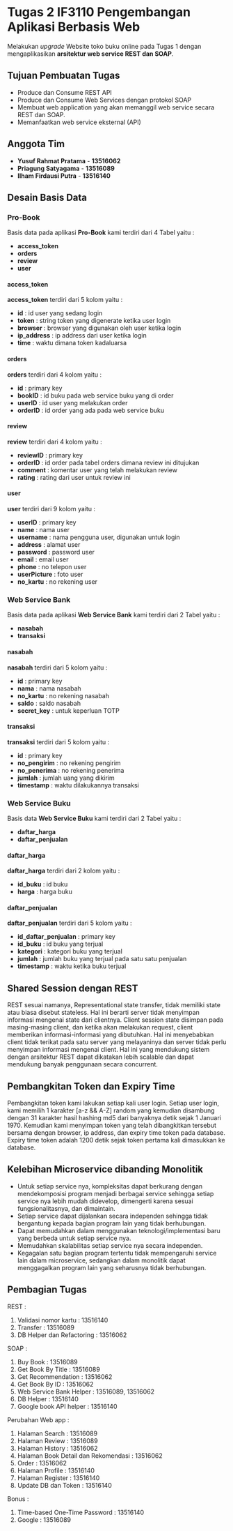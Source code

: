 # Tugas 2 IF3110 Pengembangan Aplikasi Berbasis Web 

Melakukan *upgrade* Website toko buku online pada Tugas 1 dengan mengaplikasikan **arsitektur web service REST dan SOAP**.

## Tujuan Pembuatan Tugas

* Produce dan Consume REST API
* Produce dan Consume Web Services dengan protokol SOAP
* Membuat web application yang akan memanggil web service secara REST dan SOAP.
* Memanfaatkan web service eksternal (API)

## Anggota Tim
- **Yusuf Rahmat Pratama** - **13516062**
- **Priagung Satyagama** - **13516089**
- **Ilham Firdausi Putra** - **13516140**

## Desain Basis Data
### Pro-Book
Basis data pada aplikasi **Pro-Book** kami terdiri dari 4 Tabel yaitu :
- **access_token**
- **orders**
- **review**
- **user**

#### access_token
**access_token** terdiri dari 5 kolom yaitu :
- **id** : id user yang sedang login
- **token** : string token yang digenerate ketika user login
- **browser** : browser yang digunakan oleh user ketika login
- **ip_address** : ip address dari user ketika login
- **time** : waktu dimana token kadaluarsa

#### orders
**orders** terdiri dari 4 kolom yaitu :
- **id** : primary key
- **bookID** : id buku pada web service buku yang di order
- **userID** : id user yang melakukan order
- **orderID** : id order yang ada pada web service buku

#### review
**review** terdiri dari 4 kolom yaitu :
- **reviewID** : primary key
- **orderID** : id order pada tabel orders dimana review ini ditujukan
- **comment** : komentar user yang telah melakukan review
- **rating** : rating dari user untuk review ini

#### user
**user** terdiri dari 9 kolom yaitu :
- **userID** : primary key
- **name** : nama user
- **username** : nama pengguna user, digunakan untuk login
- **address** : alamat user
- **password** : password user
- **email** : email user
- **phone** : no telepon user
- **userPicture** : foto user
- **no_kartu** : no rekening user

### Web Service Bank
Basis data pada aplikasi **Web Service Bank** kami terdiri dari 2 Tabel yaitu :
- **nasabah**
- **transaksi**

#### nasabah
**nasabah** terdiri dari 5 kolom yaitu :
- **id** : primary key
- **nama** : nama nasabah
- **no_kartu** : no rekening nasabah
- **saldo** : saldo nasabah
- **secret_key** : untuk keperluan TOTP

#### transaksi
**transaksi** terdiri dari 5 kolom yaitu :
- **id** : primary key
- **no_pengirim** : no rekening pengirim
- **no_penerima** : no rekening penerima
- **jumlah** : jumlah uang yang dikirim
- **timestamp** : waktu dilakukannya transaksi

### Web Service Buku
Basis data **Web Service Buku** kami terdiri dari 2 Tabel yaitu :
- **daftar_harga**
- **daftar_penjualan**

#### daftar_harga
**daftar_harga** terdiri dari 2 kolom yaitu :
- **id_buku** : id buku
- **harga** : harga buku

#### daftar_penjualan
**daftar_penjualan** terdiri dari 5 kolom yaitu :
- **id_daftar_penjualan** : primary key
- **id_buku** : id buku yang terjual
- **kategori** : kategori buku yang terjual
- **jumlah** : jumlah buku yang terjual pada satu satu penjualan
- **timestamp** : waktu ketika buku terjual

## Shared Session dengan REST
REST sesuai namanya, Representational state transfer, tidak memiliki state atau biasa disebut stateless. Hal ini berarti server tidak menyimpan informasi mengenai state dari clientnya. Client session state disimpan pada masing-masing client, dan ketika akan melakukan request, client memberikan informasi-informasi yang dibutuhkan. Hal ini menyebabkan client tidak terikat pada satu server yang melayaninya dan server tidak perlu menyimpan informasi mengenai client. Hal ini yang mendukung sistem dengan arsitektur REST dapat dikatakan lebih scalable dan dapat mendukung banyak penggunaan secara concurrent.

## Pembangkitan Token dan Expiry Time
Pembangkitan token kami lakukan setiap kali user login. Setiap user login, kami memilih 1 karakter [a-z && A-Z] random yang kemudian disambung dengan 31 karakter hasil hashing md5 dari banyaknya detik sejak 1 Januari 1970. Kemudian kami menyimpan token yang telah dibangkitkan tersebut bersama dengan browser, ip address, dan expiry time token pada database. Expiry time token adalah 1200 detik sejak token pertama kali dimasukkan ke database.

## Kelebihan Microservice dibanding Monolitik
- Untuk setiap service nya, kompleksitas dapat berkurang dengan mendekomposisi program menjadi berbagai service sehingga setiap service nya lebih mudah didevelop, dimengerti karena sesuai fungsionalitasnya, dan dimaintain.
- Setiap service dapat dijalankan secara independen sehingga tidak bergantung kepada bagian program lain yang tidak berhubungan.
- Dapat memudahkan dalam menggunakan teknologi/implementasi baru yang berbeda untuk setiap service nya.
- Memudahkan skalabilitas setiap service nya secara independen.
- Kegagalan satu bagian program tertentu tidak mempengaruhi service lain dalam microservice, sedangkan dalam monolitik dapat menggagalkan program lain yang seharusnya tidak berhubungan.

## Pembagian Tugas

REST :
1. Validasi nomor kartu : 13516140
2. Transfer : 13516089
3. DB Helper dan Refactoring : 13516062

SOAP :
1. Buy Book : 13516089
2. Get Book By Title : 13516089
3. Get Recommendation : 13516062
4. Get Book By ID : 13516062
5. Web Service Bank Helper : 13516089, 13516062
6. DB Helper : 13516140
7. Google book API helper : 13516140

Perubahan Web app :
1. Halaman Search : 13516089
2. Halaman Review : 13516089
3. Halaman History : 13516062
4. Halaman Book Detail dan Rekomendasi : 13516062
5. Order : 13516062
6. Halaman Profile : 13516140
7. Halaman Register : 13516140
8. Update DB dan Token : 13516140

Bonus :
1. Time-based One-Time Password : 13516140
2. Google : 13516089

